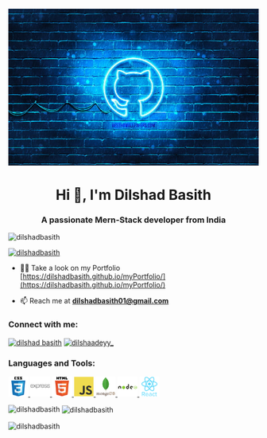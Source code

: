 ![](https://github.com/dilshadbasith/dilshadbasith/blob/main/banner.jpg)
<h1 align="center">Hi 👋, I'm Dilshad Basith</h1>
<h3 align="center">A passionate Mern-Stack developer from India</h3>


<p align="left"> <img src="https://komarev.com/ghpvc/?username=dilshadbasith&label=Profile%20views&color=0e75b6&style=flat" alt="dilshadbasith" /> </p>

<p align="left"> <a href="https://github.com/ryo-ma/github-profile-trophy"><img src="https://github-profile-trophy.vercel.app/?username=dilshadbasith" alt="dilshadbasith" /></a> </p>

- 👨‍💻 Take a look on my Portfolio [https://dilshadbasith.github.io/myPortfolio/](https://dilshadbasith.github.io/myPortfolio/)

- 📫 Reach me at **dilshadbasith01@gmail.com**

<h3 align="left">Connect with me:</h3>
<p align="left">
<a href="https://linkedin.com/in/dilshad basith" target="blank"><img align="center" src="https://raw.githubusercontent.com/rahuldkjain/github-profile-readme-generator/master/src/images/icons/Social/linked-in-alt.svg" alt="dilshad basith" height="30" width="40" /></a>
<a href="https://instagram.com/dilshaadeyy_" target="blank"><img align="center" src="https://raw.githubusercontent.com/rahuldkjain/github-profile-readme-generator/master/src/images/icons/Social/instagram.svg" alt="dilshaadeyy_" height="30" width="40" /></a>
</p>

<h3 align="left">Languages and Tools:</h3>
<p align="left"> <a href="https://www.w3schools.com/css/" target="_blank" rel="noreferrer"> <img src="https://raw.githubusercontent.com/devicons/devicon/master/icons/css3/css3-original-wordmark.svg" alt="css3" width="40" height="40"/> </a> <a href="https://expressjs.com" target="_blank" rel="noreferrer"> <img src="https://raw.githubusercontent.com/devicons/devicon/master/icons/express/express-original-wordmark.svg" alt="express" width="40" height="40"/> </a> <a href="https://www.w3.org/html/" target="_blank" rel="noreferrer"> <img src="https://raw.githubusercontent.com/devicons/devicon/master/icons/html5/html5-original-wordmark.svg" alt="html5" width="40" height="40"/> </a> <a href="https://developer.mozilla.org/en-US/docs/Web/JavaScript" target="_blank" rel="noreferrer"> <img src="https://raw.githubusercontent.com/devicons/devicon/master/icons/javascript/javascript-original.svg" alt="javascript" width="40" height="40"/> </a> <a href="https://www.mongodb.com/" target="_blank" rel="noreferrer"> <img src="https://raw.githubusercontent.com/devicons/devicon/master/icons/mongodb/mongodb-original-wordmark.svg" alt="mongodb" width="40" height="40"/> </a> <a href="https://nodejs.org" target="_blank" rel="noreferrer"> <img src="https://raw.githubusercontent.com/devicons/devicon/master/icons/nodejs/nodejs-original-wordmark.svg" alt="nodejs" width="40" height="40"/> </a> <a href="https://reactjs.org/" target="_blank" rel="noreferrer"> <img src="https://raw.githubusercontent.com/devicons/devicon/master/icons/react/react-original-wordmark.svg" alt="react" width="40" height="40"/> </a> </p>

<p><img align="left" src="https://github-readme-stats.vercel.app/api/top-langs?username=dilshadbasith&show_icons=true&locale=en&layout=compact" alt="dilshadbasith" /></p>

<p>&nbsp;<img align="center" src="https://github-readme-stats.vercel.app/api?username=dilshadbasith&show_icons=true&locale=en" alt="dilshadbasith" /></p>

<p><img align="center" src="https://github-readme-streak-stats.herokuapp.com/?user=dilshadbasith&" alt="dilshadbasith" /></p>
